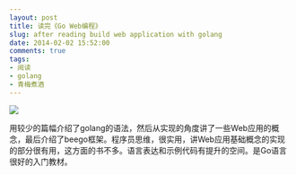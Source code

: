 ```yaml
---
layout: post
title: 读完《Go Web编程》
slug: after reading build web application with golang
date: 2014-02-02 15:52:00
comments: true
tags:
- 阅读
- golang
- 青梅煮酒
---
```


![](http://pic.yupoo.com/leninlee/DvvA9fkE/medish.jpg)

用较少的篇幅介绍了golang的语法，然后从实现的角度讲了一些Web应用的概念，最后介绍了beego框架。程序员思维，很实用，讲Web应用基础概念的实现的部分很有用，这方面的书不多。语言表达和示例代码有提升的空间。是Go语言很好的入门教材。
